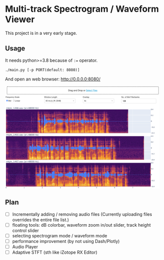 # Multi-track Spectrogram / Waveform Viewer

This project is in a very early stage.

## Usage

It needs python>=3.8 because of `:=` operator.
```
./main.py [-p PORT(default: 8080)]
```
And open an web browser: http://0.0.0.0:8080/

![screenshot](./screenshot.png)

## Plan

- [ ] Incrementally adding / removing audio files (Currently uploading files overrides the entire file list.)
- [ ] floating tools: dB colorbar, waveform zoom in/out slider, track height control slider
- [ ] selecting spectrogram mode / waveform mode
- [ ] performance improvement (by not using Dash/Plotly)
- [ ] Audio Player
- [ ] Adaptive STFT (sth like iZotope RX Editor)